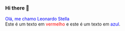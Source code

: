 ### Hi there 👋

<!--
**leostella97/leostella97** is a ✨ _special_ ✨ repository because its `README.md` (this file) appears on your GitHub profile.

Here are some ideas to get you started:

- 🔭 I’m currently working on ...
- 🌱 I’m currently learning ...
- 👯 I’m looking to collaborate on ...
- 🤔 I’m looking for help with ...
- 💬 Ask me about ...
- 📫 How to reach me: ...
- 😄 Pronouns: ...
- ⚡ Fun fact: ...
-->

<span style="color: blue;">Olá, me chamo Leonardo Stella</span>
<br>
Este é um texto em <span style="color:red">vermelho</span> e este é um texto em <span style="color:blue">azul</span>.
